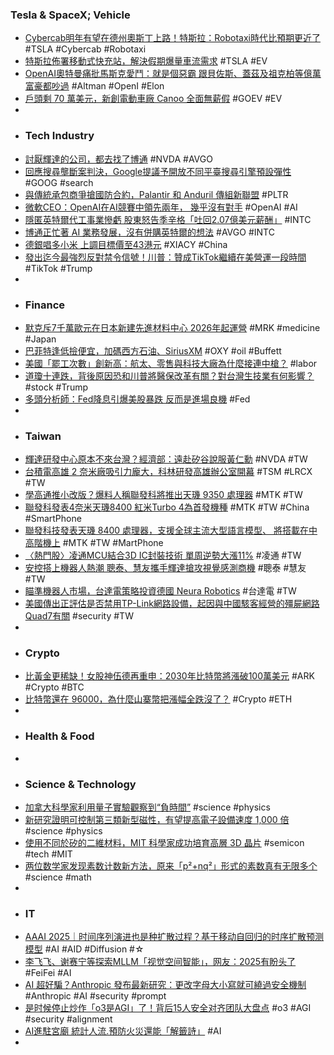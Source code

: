 ### Tesla & SpaceX; Vehicle
- [Cybercab明年有望在德州奧斯丁上路！特斯拉：Robotaxi時代比預期更近了](https://news.cnyes.com/news/id/5816170) #TSLA #Cybercab #Robotaxi
- [特斯拉佈署移動式快充站，解決假期爆量車流需求](https://technews.tw/2024/12/23/tesla-deploy-mobile-supercharger/) #TSLA #EV
- [OpenAI奧特曼痛批馬斯克愛鬥：就是個惡霸 跟貝佐斯、蓋茲及祖克柏等億萬富豪都吵過](https://news.cnyes.com/news/id/5816171) #Altman #OpenI #Elon
- [戶頭剩 70 萬美元，新創電動車廠 Canoo 全面無薪假](https://finance.technews.tw/2024/12/23/ev-startup-canoo-places-remaining-employees-on-a-mandatory-unpaid-break/) #GOEV #EV
-
- ### Tech Industry
- [討厭輝達的公司，都去找了博通](https://hao.cnyes.com/post/128157) #NVDA #AVGO
- [回應搜尋壟斷案判決，Google提議予開放不同平臺搜尋引擎預設彈性](https://www.ithome.com.tw/news/166621) #GOOG #search
- [與傳統承包商爭搶國防合約，Palantir 和 Anduril 傳組新聯盟](https://technews.tw/2024/12/23/palantir-anduril-join-forces-with-tech-groups-to-bid-for-pentagon-contracts/) #PLTR
- [微軟CEO：OpenAI在AI競賽中領先兩年， 幾乎沒有對手](https://www.techbang.com/posts/120256-microsoft-ceo-openai-is-two-years-ahead-in-the-ai-race-and) #OpenAI #AI
- [隱匿英特爾代工事業慘虧 股東怒告季辛格「吐回2.07億美元薪酬」](https://news.cnyes.com/news/id/5816153) #INTC
- [博通正忙著 AI 業務發展，沒有併購英特爾的想法](https://technews.tw/2024/12/23/broadcom-is-busy-developing-its-ai-business/) #AVGO #INTC
- [德銀唱多小米 上調目標價至43港元](https://news.cnyes.com/news/id/5816731) #XIACY #China
- [發出迄今最強烈反對禁令信號！川普：贊成TikTok繼續在美營運一段時間](https://news.cnyes.com/news/id/5816210) #TikTok #Trump
-
- ### Finance
- [默克斥7千萬歐元在日本新建先進材料中心 2026年起運營](https://news.cnyes.com/news/id/5816682) #MRK #medicine #Japan
- [巴菲特逢低撿便宜，加碼西方石油、SiriusXM](https://finance.technews.tw/2024/12/23/warren-buffetts-berkshire-hathaway-scoops-up-occidental-and-other-stocks-during-sell-off/) #OXY #oil #Buffett
- [美國「罷工次數」創新高：航太、零售與科技大廠為什麼接連中槍？](https://uanalyze.com.tw/articles/212988992) #labor
- [道瓊十連跌，背後原因恐和川普將醫保改革有關？對台灣生技業有何影響？](https://news.cnyes.com/news/id/5816686) #stock #Trump
- [多頭分析師：Fed降息引爆美股暴跌 反而是進場良機](https://news.cnyes.com/news/id/5817116) #Fed
-
- ### Taiwan
- [輝達研發中心原本不來台灣？經濟部：遠赴矽谷說服黃仁勳](https://www.gvm.com.tw/article/117898) #NVDA #TW
- [台積電高雄 2 奈米廠吸引力龐大，科林研發高雄辦公室開幕](https://technews.tw/2024/12/23/lam-research-kaohsiung-office-opens-on-23rd/) #TSM #LRCX #TW
- [學高通推小改版？爆料人稱聯發科將推出天璣 9350 處理器](https://m.eprice.com.tw/mobile/talk/102/5813888/1) #MTK #TW
- [聯發科發表4奈米天璣8400 紅米Turbo 4為首發機種](https://news.cnyes.com/news/id/5817155) #MTK #TW #China #SmartPhone
- [聯發科技發表天璣 8400 處理器，支援全球主流大型語言模型、 將搭載在中高階機上](https://www.techbang.com/posts/120382-mediatek) #MTK #TW #MartPhone
- [〈熱門股〉凌通MCU結合3D IC封裝技術 單周逆勢大漲11%](https://news.cnyes.com/news/id/5815954) #凌通 #TW
- [安控搭上機器人熱潮 聰泰、慧友攜手輝達搶攻視覺感測商機](https://news.cnyes.com/news/id/5815830) #聰泰 #慧友 #TW
- [瞄準機器人市場，台達電策略投資德國 Neura Robotics](https://finance.technews.tw/2024/12/23/delta-and-neura-robotics/) #台達電 #TW
- [美國傳出正評估是否禁用TP-Link網路設備，起因與中國駭客經營的殭屍網路Quad7有關](https://www.ithome.com.tw/news/166620) #security #TW
-
- ### Crypto
- [比黃金更稀缺！女股神伍德再重申：2030年比特幣將漲破100萬美元](https://news.cnyes.com/news/id/5816794) #ARK #Crypto #BTC
- [比特幣還在 96000，為什麼山寨幣把漲幅全跌沒了？](https://blockcast.it/2024/12/22/madman-column-2024-dec-22/) #Crypto #ETH
-
- ### Health & Food
-
- ### Science & Technology
- [加拿大科學家利用量子實驗觀察到“負時間”](https://www.rfi.fr/tw/國際/20241221-加拿大科學家利用量子實驗觀察到-負時間) #science #physics
- [新研究證明可控制第三類新型磁性，有望提高電子設備速度 1,000 倍](https://technews.tw/2024/12/23/altermagnets-magnetism-altermagnetism/) #science #physics
- [使用不同於矽的二維材料，MIT 科學家成功培育高層 3D 晶片](https://technews.tw/2024/12/23/mit-high-rise-3d-chips/) #semicon #tech #MIT
- [两位数学家发现素数计数新方法，原来「p²+nq²」形式的素数真有无限多个](https://www.jiqizhixin.com/articles/2024-12-22-4) #science #math
-
- ### IT
- [AAAI 2025｜时间序列演进也是种扩散过程？基于移动自回归的时序扩散预测模型](https://www.jiqizhixin.com/articles/2024-12-23-3) #AI #AID #Diffusion #☆
- [李飞飞、谢赛宁等探索MLLM「视觉空间智能」，网友：2025有盼头了](https://www.jiqizhixin.com/articles/2024-12-23-5) #FeiFei #AI
- [AI 超好騙？Anthropic 發布最新研究：更改字母大小寫就可繞過安全機制](https://www.inside.com.tw/article/37115-ai-security-bypass-anthropic-study-letter-case) #Anthropic #AI #security #prompt
- [是时候停止炒作「o3是AGI」了！背后15人安全对齐团队大盘点](https://www.jiqizhixin.com/articles/2024-12-22-3) #o3 #AGI #security #alignment
- [AI進駐宮廟 統計人流.預防火災還能「解籤詩」](https://tw.news.yahoo.com/ai進駐宮廟-統計人流-預防火災還能-解籤詩-121500120.html) #AI
-
